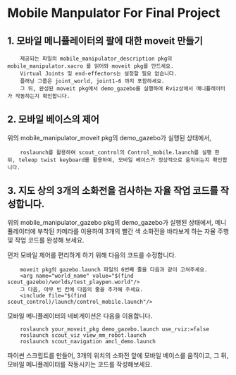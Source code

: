 # Mobile Manpulator For Final Project

## 1. 모바일 메니퓰레이터의 팔에 대한 moveit 만들기
```
    제공되는 파일의 mobile_manipulator_description pkg의 mobile_manipulator.xacro 를 읽어와 moveit pkg를 만드세요.
    Virtual Joints 및 end-effectors는 설정할 필요 없습니다.
    플래닝 그룹은 joint_world, joint1-6 까지 포함하세요.
    그 뒤, 완성된 moveit pkg에서 demo_gazebo를 실행하여 Rviz상에서 메니퓰레이터가 작동하는지 확인합니다. 
```

## 2. 모바일 베이스의 제어
위의 mobile_manipulator_moveit pkg의 demo_gazebo가 실행된 상태에서, 
```
    roslaunch를 활용하여 scout_control의 Control_mobile.launch를 실행 한 뒤, teleop twist keyboard를 활용하여, 모바일 베이스가 정상적으로 움직이는지 확인합니다. 
```

## 3. 지도 상의 3개의 소화전을 검사하는 자율 작업 코드를 작성합니다.
위의 mobile_manipulator_gazebo pkg의 demo_gazebo가 실행된 상태에서, 메니퓰레이터에 부착된 카메라를 이용하여 3개의 빨간 색 소화전을 바라보게 하는 자율 주행 및 작업 코드를 완성해 보세요.

먼저 모바일 제어를 편리하게 하기 위해 다음의 코드를 수정합니다.
```
    moveit pkg의 gazebo.launch 파일의 6번째 줄을 다음과 같이 고쳐주세요.
    <arg name="world_name" value="$(find scout_gazebo)/worlds/test_playpen.world"/>
    그 다음, 아무 빈 칸에 다음의 줄을 추가해 주세요.
    <include file="$(find scout_control)/launch/control_mobile.launch"/>  
```

모바일 메니퓰레이터의 네비게이션은 다음을 이용합니다.
```
    roslaunch your_moveit_pkg demo_gazebo.launch use_rviz:=false
    roslaunch scout_viz view_mm_robot.launch
    roslaunch scout_navigation amcl_demo.launch
```
파이썬 스크립트를 만들어, 3개의 위치의 소화전 앞에 모바일 베이스를 움직이고, 그 뒤, 모바일 메니퓰레이터를 작동시키는 코드를 작성해보세요. 
